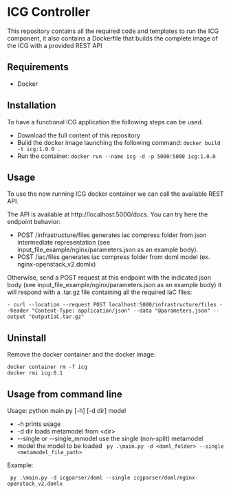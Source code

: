 # ICG Controller

This repository contains all the required code and templates to run the ICG component, it also contains a Dockerfile that builds the complete image of the ICG with a provided REST API

Requirements
-------------
- Docker

Installation
-------------

To have a functional ICG application the following steps can be used.

- Download the full content of this repository
- Build the docker image launching the following command: `docker build -t icg:1.0.0 .` 
- Run the container: `docker run --name icg -d -p 5000:5000 icg:1.0.0`

Usage
------------

To use the now running ICG docker container we can call the available REST API.

The API is available at http://localhost:5000/docs. You can try here the endpoint behavior:

- POST /infrastructure/files generates iac compress folder from json intermediate representation (see input_file_example/nginx/parameters.json as an example body).
- POST /iac/files generates iac compress folder from doml model (ex. nginx-openstack_v2.domlx)

Otherwise, send a POST request at this endpoint with the indicated json body (see input_file_example/nginx/parameters.json as an example body) it will respond with a .tar.gz file containing all the required IaC files:

    - curl --location --request POST localhost:5000/infrastructure/files --header "Content-Type: application/json" --data "@parameters.json" --output "OutputIaC.tar.gz"

Uninstall
------------
Remove the docker container and the docker image:

```
docker container rm -f icg
docker rmi icg:0.1
```

Usage from command line
------------
Usage: python main.py [-h] [-d dir] model
- -h  prints usage
- -d dir loads metamodel from \<dir>
- --single or --single_mmodel   use the single (non-split) metamodel
- model  the model to be loaded
` py .\main.py -d <doml_folder> --single <metamodel_file_path>`

Example:

` py .\main.py -d icgparser/doml --single icgparser/doml/nginx-openstack_v2.domlx`